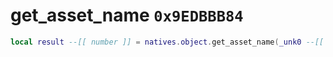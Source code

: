 # get_asset_name `0x9EDBBB84`

```lua
local result --[[ number ]] = natives.object.get_asset_name(_unk0 --[[ number ]], _unk1 --[[ number ]])
```